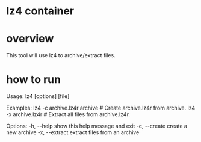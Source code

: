 lz4 container
===============

overview
========
This tool will use lz4 to archive/extract files.


how to run
==========
Usage: lz4 [options] [file]

Examples:
  lz4 -c archive.lz4r archive  # Create archive.lz4r from archive.
  lz4 -x archive.lz4r          # Extract all files from archive.lz4r.

Options:
  -h, --help       show this help message and exit
  -c, --create     create a new archive
  -x, --extract    extract files from an archive
